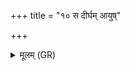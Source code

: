 +++
title = "१० स दीर्घम् आयुष्"

+++
<details><summary>मूलम् (GR)</summary>

स दीर्घम् आयुष् कृणुते  
स प्रजायै चिकित्सति ।  
यो ब्राह्मणस्य ब्राह्मणो  
हूतो अन्वेति किल्बिषे ॥
</details>